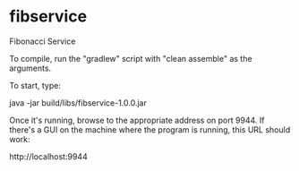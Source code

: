 # fibservice
Fibonacci Service

To compile, run the "gradlew" script with "clean assemble" as the arguments.

To start, type:

java -jar build/libs/fibservice-1.0.0.jar

Once it's running, browse to the appropriate address on port 9944.  If there's a GUI on the machine where the program is running, this URL should work:

http://localhost:9944
